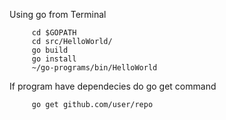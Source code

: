 Using go from Terminal

         cd $GOPATH
         cd src/HelloWorld/
         go build
         go install
         ~/go-programs/bin/HelloWorld

If program have dependecies do go get command

         go get github.com/user/repo
